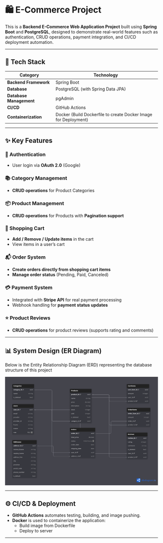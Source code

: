 # 🛍️ E-Commerce Project

This is a **Backend E-Commerce Web Application Project** built using **Spring Boot** and **PostgreSQL**, designed to demonstrate real-world features such as authentication, CRUD operations, payment integration, and CI/CD deployment automation.

---

## 🚀 Tech Stack

| Category | Technology |
|-----------|-------------|
| **Backend Framework** | Spring Boot |
| **Database** | PostgreSQL (with Spring Data JPA) |
| **Database Management** | pgAdmin |
| **CI/CD** | GitHub Actions |
| **Containerization** | Docker (Build Dockerfile to create Docker Image for Deployment) |

---

## ✨ Key Features

### 🔐 Authentication
- User login via **OAuth 2.0** (Google)

### 📚 Category Management
- **CRUD operations** for Product Categories  

### 📦 Product Management
- **CRUD operations** for Products with **Pagination support**

### 🛒 Shopping Cart
- **Add / Remove / Update items** in the cart  
- View items in a user’s cart

### 📬 Order System
- **Create orders directly from shopping cart items**  
- **Manage order status** (Pending, Paid, Canceled)

### 💳 Payment System
- Integrated with **Stripe API** for real payment processing  
- Webhook handling for **payment status updates**

### ⭐ Product Reviews
- **CRUD operations** for product reviews (supports rating and comments)

---

## 📊 System Design (ER Diagram)

Below is the Entity Relationship Diagram (ERD) representing the database structure of this project

![ER Diagram](./docs/er-diagram.png)

---

## ⚙️ CI/CD & Deployment

- **GitHub Actions** automates testing, building, and image pushing.  
- **Docker** is used to containerize the application:
  - Build image from Dockerfile  
  - Deploy to server

---


